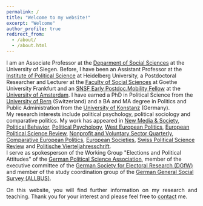 ```yaml
---
permalink: /
title: "Welcome to my website!"
excerpt: "Welcome"
author_profile: true
redirect_from: 
  - /about/
  - /about.html
---
```

 


I am an Associate Professor at the <a href="https://www.uni-siegen.de/phil/sozialwissenschaften/" target="_blank" rel="noopener noreferrer">Deparment of Social Sciences</a> at the University of Siegen. Before, I have been an Assistant Professor at the <a href="https://www.uni-heidelberg.de/politikwissenschaften/" target="_blank" rel="noopener noreferrer">Institute of Political Science</a> at Heidelberg University, a Postdoctoral Researcher and Lecturer at the <a href="http://www.goethe-university-frankfurt.de/43358707/fb03" target="_blank" rel="noopener noreferrer">Faculty of Social Sciences</a> at Goethe University Frankfurt and an <a href="http://www.snf.ch/en/funding/careers/early-postdoc-mobility/Pages/default.aspx" target="_blank" rel="noopener noreferrer">SNSF Early Postdoc.Mobility Fellow</a> at the <a href="http://aissr.uva.nl/" target="_blank" rel="noopener noreferrer">University of Amsterdam</a>. I have earned a PhD in Political Science from the <a href="http://www.ipw.unibe.ch/content/index_eng.html" target="_blank" rel="noopener noreferrer">University of Bern</a> (Switzerland) and a BA and MA degree in Politics and Public Administration from the <a href="http://www.polver.uni-konstanz.de/en/department-home/" target="_blank" rel="noopener noreferrer">University of Konstanz</a> (Germany).  
My research interests include political psychology, political sociology and comparative politics. My work has appeared in <a href="https://journals.sagepub.com/home/nms" target="_blank" rel="noopener noreferrer">New Media & Society</a>, <a href="http://link.springer.com/journal/11109" target="_blank" rel="noopener noreferrer">Political Behavior</a>, <a href="http://onlinelibrary.wiley.com/journal/10.1111/(ISSN)1467-9221" target="_blank" rel="noopener noreferrer">Political Psychology</a>, <a href="https://www.tandfonline.com/toc/fwep20/current" target="_blank" rel="noopener noreferrer">West European Politics</a>, <a href="http://journals.cambridge.org/action/displayJournal?jid=EPR" target="_blank" rel="noopener noreferrer">European Political Science Review</a>, <a href="https://journals.sagepub.com/home/nvs" target="_blank" rel="noopener noreferrer"> Nonprofit and Voluntary Sector Quarterly</a>, <a href="http://www.palgrave-journals.com/cep/index.html" target="_blank" rel="noopener noreferrer">Comparative European Politics</a>, <a href="https://www.tandfonline.com/toc/reus20/current" target="_blank" rel="noopener noreferrer">European Societies</a>, <a href="http://onlinelibrary.wiley.com/journal/10.1002/(ISSN)1662-6370" target="_blank" rel="noopener noreferrer">Swiss Political Science Review</a> and <a href="http://www.pvs.nomos.de/" target="_blank" rel="noopener noreferrer">Politische Vierteljahresschrift</a>.  
I serve as spokesperson of the Working Group "Elections and Political Attitudes" of the <a href="https://www.dvpw.de/en/gliederung/ak/wahlen-und-politische-einstellungen/">German Political Science Association</a>, member of the executive committee of the <a href="https://www.dgfw.info/de/">German Society for Electoral Research (DGfW)</a> and member of the study coordination group of the <a href="https://www.gesis.org/allbus/allbus/allgemeine-informationen/institutioneller-hintergrund">German General Social Survey (ALLBUS)</a>. 
<p style="text-align: justify;">On this website, you will find further information on my research and teaching. Thank you for your interest and please feel free to <a href="https://kathrinackermann.github.io/contact/" target="_blank" rel="noopener noreferrer">contact</a> me.

